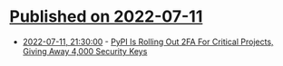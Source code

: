# [Published on 2022-07-11](index.md)

* [2022-07-11, 21:30:00](https://it.slashdot.org/story/22/07/11/2028221/pypi-is-rolling-out-2fa-for-critical-projects-giving-away-4000-security-keys?utm_source=rss1.0mainlinkanon&utm_medium=feed) - [PyPI Is Rolling Out 2FA For Critical Projects, Giving Away 4,000 Security Keys](https://it.slashdot.org/story/22/07/11/2028221/pypi-is-rolling-out-2fa-for-critical-projects-giving-away-4000-security-keys?utm_source=rss1.0mainlinkanon&utm_medium=feed)
